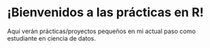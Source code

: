# ¡Bienvenidos a las prácticas en R!
Aquí verán prácticas/proyectos pequeños en mi actual paso como estudiante en ciencia de datos.
